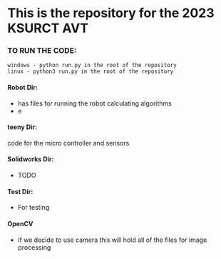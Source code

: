 # This is the repository for the 2023 KSURCT AVT

### TO RUN THE CODE:
    windows - python run.py in the root of the repository
    linux - python3 run.py in the root of the repository

#### Robot Dir:
- has files for running the robot calculating algorithms
- e 

#### teeny Dir:
code for the micro controller and sensors

#### Solidworks Dir:
- TODO


#### Test Dir:
- For testing


#### OpenCV
- if we decide to use camera this will hold all of the files for image processing